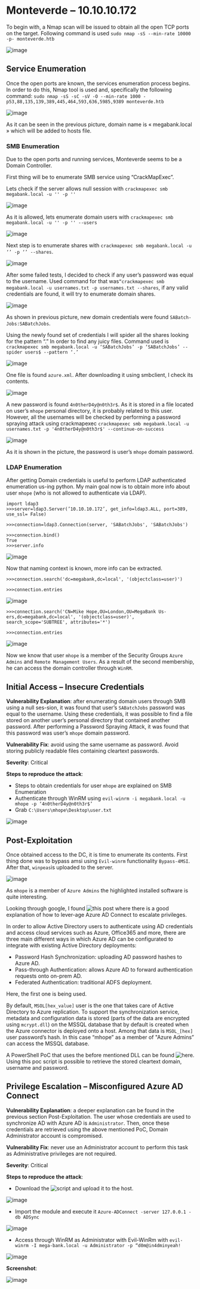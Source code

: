 # Monteverde – 10.10.10.172

To begin with, a Nmap scan will be issued to obtain all the open TCP ports on the target. Following command is used ```sudo nmap -sS --min-rate 10000 -p- monteverde.htb```

![image](images/Monteverde/Imagen1.png)

## Service Enumeration

Once the open ports are known, the services enumeration process begins. In order to do this, Nmap tool is used and, specifically the following command: ```sudo nmap -sS -sC -sV -O --min-rate 1000 -p53,88,135,139,389,445,464,593,636,5985,9389 monteverde.htb```

![image](images/Monteverde/Imagen2.png)

As it can be seen in the previous picture, domain name is « megabank.local » which will be added to hosts file.

### SMB Enumeration

Due to the open ports and running services, Monteverde seems to be a Domain Controller.

First thing will be to enumerate SMB service using “CrackMapExec”.

Lets check if the server allows null session with ```crackmapexec smb megabank.local -u '' -p '' ```

![image](images/Monteverde/Imagen3.png)

As it is allowed, lets enumerate domain users with ```crackmapexec smb megabank.local -u '' -p '' --users```
 
![image](images/Monteverde/Imagen4.png)

Next step is to enumerate shares with ```crackmapexec smb megabank.local -u ‘’ -p ‘’ --shares```.
 
![image](images/Monteverde/Imagen5.png)

After some failed tests, I decided to check if any user’s password was equal to the username. Used command for that was```“crackmapexec smb megabank.local -u usernames.txt -p usernames.txt --shares```, if any valid credentials are found, it will try to enumerate domain shares. 
 
![image](images/Monteverde/Imagen6.png)

As shown in previous picture, new domain credentials were found ```SABatch-Jobs:SABatchJobs```.

Using the newly found set of credentials I will spider all the shares looking for the pattern “.” In order to find any juicy files. Command used is ```crackmapexec smb megabank.local -u ‘SABatchJobs’ -p ‘SABatchJobs’ --spider users$ --pattern ‘.’```
 
![image](images/Monteverde/Imagen7.png)

One file is found ```azure.xml```. After downloading it using smbclient, I check its contents.
 
![image](images/Monteverde/Imagen8.png)

A new password is found ```4n0therD4y@n0th3r$```. As it is stored in a file located on user’s ```mhope``` personal directory, it is probably related to this user. However, all the usernames will be checked by performing a password spraying attack using crackmapexec ```crackmapexec smb megabank.local -u usernames.txt -p '4n0therD4y@n0th3r$' --continue-on-success```
 
![image](images/Monteverde/Imagen9.png)

As it is shown in the picture, the password is user’s ```mhope``` domain password.

### LDAP Enumeration

After getting Domain credentials is useful to perform LDAP authenticated enumeration us-ing python. My main goal now is to obtain more info about user ```mhope``` (who is not allowed to authenticate via LDAP).

```
import ldap3
>>>server=ldap3.Server(’10.10.10.172’, get_info=ldap3.ALL, port=389, use_ssl= False)

>>>connection=ldap3.Connection(server, 'SABatchJobs', 'SABatchJobs')

>>>connection.bind()
True
>>>server.info
```

![image](images/Monteverde/Imagen10.png)

Now that naming context is known, more info can be extracted.

```
>>>connection.search('dc=megabank,dc=local', '(objectclass=user)')

>>>connection.entries

```
 
![image](images/Monteverde/Imagen11.png)

```
>>>connection.search('CN=Mike Hope,OU=London,OU=MegaBank Us-ers,dc=megabank,dc=local', '(objectclass=user)', search_scope='SUBTREE', attributes='*')

>>>connection.entries
```
![image](images/Monteverde/Imagen12.png)

Now we know that user ```mhope``` is a member of the Security Groups ```Azure Admins``` and ```Remote Management Users```. As a result of the second membership, he can access the domain controller through ```WinRM```.

## Initial Access – Insecure Credentials

**Vulnerability Explanation**: after enumerating domain users through SMB using a null ses-sion, it was found that user’s ```SABatchJobs``` password was equal to the username. Using these credentials, it was possible to find a file stored on another user’s personal directory that contained another password. After performing a Password Spraying Attack, it was found that this password was user’s ```mhope``` domain password.

**Vulnerability Fix**: avoid using the same username as password. Avoid storing publicly readable files containing cleartext passwords.

**Severity**: Critical

**Steps to reproduce the attack**:

-	Steps to obtain credentials for user ```mhope``` are explained on SMB Enumeration
-	Authenticate through WinRM using ```evil-winrm -i megabank.local -u mhope -p ‘4n0therD4y@n0th3r$’ ```
-	Grab ```C:\Users\mhope\Desktop\user.txt```
 
![image](images/Monteverde/Imagen13.png)

## Post-Exploitation

Once obtained access to the DC, it is time to enumerate its contents. First thing done was to bypass amsi using ```Evil-winrm``` functionality ```Bypass-4MSI```. After that, ```winpeas```is uploaded to the server.
 
![image](images/Monteverde/Imagen14.png)

As ```mhope``` is a member of ```Azure Admins``` the highlighted installed software is quite interesting. 

Looking through google, I found ![this](https://blog.xpnsec.com/azuread-connect-for-redteam/) post where there is a good explanation of how to lever-age Azure AD Connect to escalate privileges.

In order to allow Active Directory users to authenticate using AD credentials and access cloud services such as Azure, Office365 and more, there are three main different ways in which Azure AD can be configurated to integrate with existing Active Directory deployments:
- Password Hash Synchronization: uploading AD password hashes to Azure AD.
- Pass-through Authentication: allows Azure AD to forward authentication requests onto on-prem AD.
- Federated Authentication: traditional ADFS deployment.

Here, the first one is being used.

By default, ```MSOL[hex_value]``` user is the one that takes care of Active Directory to Azure replication. To support the synchronization service, metadata and configuration data is stored (parts of the data are encrypted using ```mcrypt.dll```) on the MSSQL database that by default is created when the Azure connector is deployed onto a host. Among that data is ```MSOL_[hex]``` user password’s hash. In this case “mhope” as a member of "Azure Admins” can access the MSSQL database.

A PowerShell PoC that uses the before mentioned DLL can be found ![here](https://github.com/Hackplayers/PsCabesha-tools/blob/master/Privesc/Azure-ADConnect.ps1). Using this poc script is possible to retrieve the stored cleartext domain, username and password.

## Privilege Escalation – Misconfigured Azure AD Connect

**Vulnerability Explanation**: a deeper explanation can be found in the previous section Post-Exploitation. The user whose credentials are used to synchronize AD with Azure AD is ```Administrator```. Then, once these credentials are retrieved using the above mentioned PoC, Domain Administrator account is compromised.

**Vulnerability Fix**: never use an Administrator account to perform this task as Administrative privileges are not required.

**Severity**: Critical

**Steps to reproduce the attack**: 

- Download the ![script](https://github.com/Hackplayers/PsCabesha-tools/blob/master/Privesc/Azure-ADConnect.ps1) and upload it to the host.
 
![image](images/Monteverde/Imagen15.png)

- Import the module and execute it ```Azure-ADConnect -server 127.0.0.1 -db ADSync```
 
![image](images/Monteverde/Imagen16.png)

- Access through WinRM as Administrator with Evil-WinRm with ```evil-winrm -I mega-bank.local -u Administrator -p “d0m@in4dminyeah!```
 
![image](images/Monteverde/Imagen17.png)

**Screenshot**:

![image](images/Monteverde/Imagen18.png)

